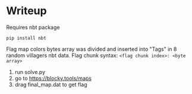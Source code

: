 # Writeup

Requires nbt package
```
pip install nbt
```

Flag map colors bytes array was divided and inserted into "Tags" in 8 random villagers nbt data. Flag chunk syntax: `<flag chunk index>: <byte array>`
1. run solve.py
2. go to https://blocky.tools/maps
3. drag final_map.dat to get flag